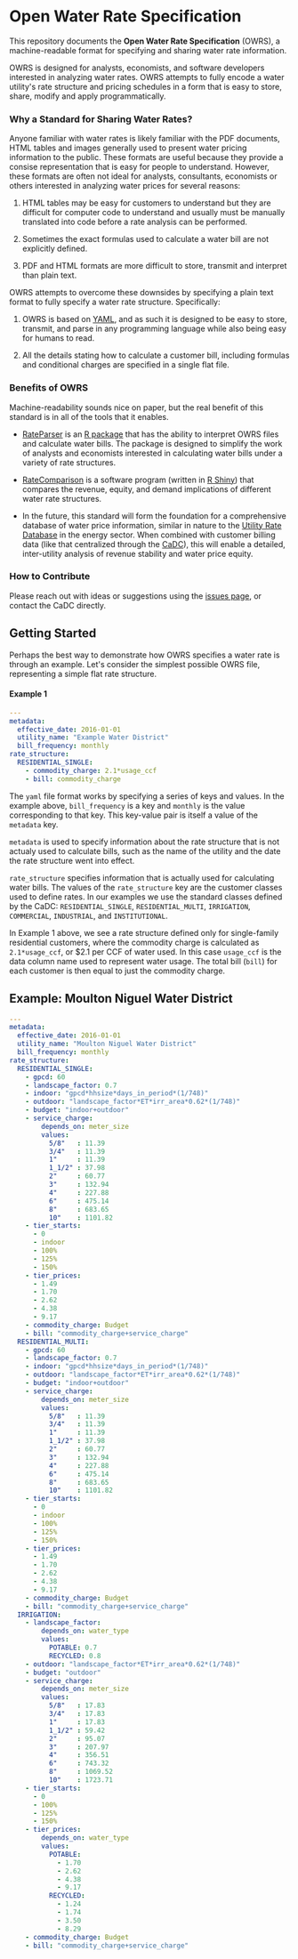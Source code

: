 
# Open Water Rate Specification

This repository documents the **Open Water Rate Specification** (OWRS), a machine-readable format for specifying and sharing water rate information. 

OWRS is designed for analysts, economists, and software developers interested in analyzing water rates. OWRS attempts to fully encode a water utility's rate structure and pricing schedules in a form that is easy to store, share, modify and apply programmatically. 

### Why a Standard for Sharing Water Rates?

Anyone familiar with water rates is likely familiar with the PDF documents, HTML tables and images generally used to present water pricing information to the public. These formats are useful because they provide a consise representation that is easy for people to understand. However, these formats are often not ideal for analysts, consultants, economists or others interested in analyzing water prices for several reasons:

1. HTML tables may be easy for customers to understand but they are difficult for computer code to understand and usually must be manually translated into code before a rate analysis can be performed.

2. Sometimes the exact formulas used to calculate a water bill are not explicitly defined.

3. PDF and HTML formats are more difficult to store, transmit and interpret than plain text.

OWRS attempts to overcome these downsides by specifying a plain text format to fully specify a water rate structure. Specifically: 

1. OWRS is based on [YAML](http://yaml.org/), and as such it is designed to be easy to store, transmit, and parse in any programming language while also being easy for humans to read.

2. All the details stating how to calculate a customer bill, including formulas and conditional charges are specified in a single flat file.

### Benefits of OWRS

Machine-readability sounds nice on paper, but the real benefit of this standard is in all of the tools that it enables.

* [RateParser](https://github.com/California-Data-Collaborative/RateParser) is an [R package](https://www.r-project.org/about.html) that has the ability to interpret OWRS files and calculate water bills. The package is designed to simplify the work of analysts and economists interested in calculating water bills under a variety of rate structures.

* [RateComparison](https://github.com/California-Data-Collaborative/RateComparison) is a software program (written in [R Shiny](http://shiny.rstudio.com/)) that compares the revenue, equity, and demand implications of different water rate structures.

* In the future, this standard will form the foundation for a comprehensive database of water price information, similar in nature to the [Utility Rate Database](http://en.openei.org/wiki/Utility_Rate_Database) in the energy sector. When combined with customer billing data (like that centralized through the [CaDC](http://californiadatacollaborative.com/)), this will enable a detailed, inter-utility analysis of revenue stability and water price equity.

### How to Contribute

Please reach out with ideas or suggestions using the [issues page](https://github.com/California-Data-Collaborative/Open-Water-Rate-Specification/issues), or contact the CaDC directly.

## Getting Started

Perhaps the best way to demonstrate how OWRS specifies a water rate is through an example. Let's consider the simplest possible OWRS file, representing a simple flat rate structure.

#### Example 1
```yaml
---
metadata:
  effective_date: 2016-01-01
  utility_name: "Example Water District"
  bill_frequency: monthly
rate_structure:
  RESIDENTIAL_SINGLE:
    - commodity_charge: 2.1*usage_ccf
    - bill: commodity_charge
```

The `yaml` file format works by specifying a series of keys and values. In the example above, `bill_frequency` is a key and `monthly` is the value corresponding to that key. This key-value pair is itself a value of the `metadata` key.

`metadata` is used to specify information about the rate structure that is not actualy used to calculate bills, such as the name of the utility and the date the rate structure went into effect.

`rate_structure` specifies information that is actually used for calculating water bills. The values of the `rate_structure` key are the customer classes used to define rates. In our examples we use the standard classes defined by the CaDC: `RESIDENTIAL_SINGLE`, `RESIDENTIAL_MULTI`, `IRRIGATION`, `COMMERCIAL`, `INDUSTRIAL`, and `INSTITUTIONAL`.

In Example 1 above, we see a rate structure defined only for single-family residential customers, where the commodity charge is calculated as `2.1*usage_ccf`, or $2.1 per CCF of water used. In this case `usage_ccf` is the data column name used to represent water usage. The total bill (`bill`) for each customer is then equal to just the commodity charge.



## Example: Moulton Niguel Water District

```yaml
---
metadata:
  effective_date: 2016-01-01
  utility_name: "Moulton Niguel Water District"
  bill_frequency: monthly
rate_structure:
  RESIDENTIAL_SINGLE:
    - gpcd: 60
    - landscape_factor: 0.7
    - indoor: "gpcd*hhsize*days_in_period*(1/748)"
    - outdoor: "landscape_factor*ET*irr_area*0.62*(1/748)"
    - budget: "indoor+outdoor"
    - service_charge:
        depends_on: meter_size
        values:
          5/8"   : 11.39
          3/4"   : 11.39
          1"     : 11.39
          1_1/2" : 37.98
          2"     : 60.77
          3"     : 132.94
          4"     : 227.88
          6"     : 475.14
          8"     : 683.65
          10"    : 1101.82
    - tier_starts:
      - 0
      - indoor
      - 100%
      - 125%
      - 150%
    - tier_prices:
      - 1.49
      - 1.70
      - 2.62
      - 4.38
      - 9.17
    - commodity_charge: Budget
    - bill: "commodity_charge+service_charge"
  RESIDENTIAL_MULTI:
    - gpcd: 60
    - landscape_factor: 0.7
    - indoor: "gpcd*hhsize*days_in_period*(1/748)"
    - outdoor: "landscape_factor*ET*irr_area*0.62*(1/748)"
    - budget: "indoor+outdoor"
    - service_charge:
        depends_on: meter_size
        values:
          5/8"   : 11.39
          3/4"   : 11.39
          1"     : 11.39
          1_1/2" : 37.98
          2"     : 60.77
          3"     : 132.94
          4"     : 227.88
          6"     : 475.14
          8"     : 683.65
          10"    : 1101.82
    - tier_starts:
      - 0
      - indoor
      - 100%
      - 125%
      - 150%
    - tier_prices:
      - 1.49
      - 1.70
      - 2.62
      - 4.38
      - 9.17
    - commodity_charge: Budget
    - bill: "commodity_charge+service_charge"
  IRRIGATION:
    - landscape_factor:
        depends_on: water_type
        values:
          POTABLE: 0.7
          RECYCLED: 0.8
    - outdoor: "landscape_factor*ET*irr_area*0.62*(1/748)"
    - budget: "outdoor"
    - service_charge:
        depends_on: meter_size
        values:
          5/8"   : 17.83
          3/4"   : 17.83
          1"     : 17.83
          1_1/2" : 59.42
          2"     : 95.07
          3"     : 207.97
          4"     : 356.51
          6"     : 743.32
          8"     : 1069.52
          10"    : 1723.71
    - tier_starts:
      - 0
      - 100%
      - 125%
      - 150%
    - tier_prices:
        depends_on: water_type
        values:
          POTABLE:
            - 1.70
            - 2.62
            - 4.38
            - 9.17
          RECYCLED:
            - 1.24
            - 1.74
            - 3.50
            - 8.29
    - commodity_charge: Budget
    - bill: "commodity_charge+service_charge"



```
